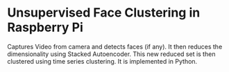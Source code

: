 # Unsupervised Face Clustering in Raspberry Pi
Captures Video from camera and detects faces (if any). It then reduces the dimensionality using Stacked Autoencoder. This new reduced set is then clustered using time series clustering. It is implemented in Python.
